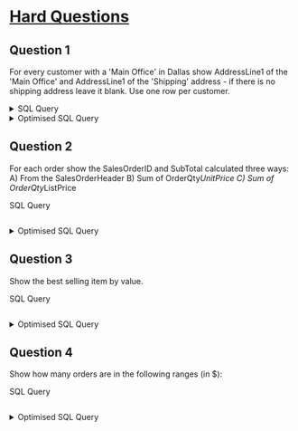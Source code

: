 # [Hard Questions](https://sqlzoo.net/wiki/AdventureWorks_hard_questions)
## Question 1
For every customer with a 'Main Office' in Dallas show AddressLine1 of the 'Main Office' and AddressLine1 of the 'Shipping' address - if there is no shipping address leave it blank. Use one row per customer.
<details>
  <summary>SQL Query</summary>

```
WITH OfficeAddress AS(
SELECT
Customer.CustomerID as 'CustomerID',
Address.AddressID as 'AddressID',
Address.AddressLine1 as 'OfficeAddress',
CustomerAddress.AddressType as 'AddressType',
Address.City
FROM Address
JOIN CustomerAddress
ON (Address.AddressID = CustomerAddress.AddressID)
JOIN Customer
ON (CustomerAddress.CustomerID = Customer.CustomerID)
WHERE Address.City = 'Dallas' 
AND CustomerAddress.AddressType = 'Main Office'
), 
ShippingAddress AS (
SELECT
Customer.CustomerID as 'CustomerID',
Address.AddressID as 'AddressID',
Address.AddressLine1 as 'ShippingAddress',
CustomerAddress.AddressType as 'AddressType',
Address.City
FROM Address
JOIN CustomerAddress
ON (Address.AddressID = CustomerAddress.AddressID)
JOIN Customer
ON (CustomerAddress.CustomerID = Customer.CustomerID)
WHERE Address.City = 'Dallas' 
AND CustomerAddress.AddressType = 'Shipping'
)
SELECT cadds.CustomerID, c.FirstName, c.CompanyName,
oadds.City as 'Office City',
oadds.AddressType as 'Address Type',
oadds.OfficeAddress as 'Office Address',
COALESCE(sadds.City, ' ') as 'Shipping City',
COALESCE(sadds.AddressType, ' ') as 'Address Type',
COALESCE(sadds.ShippingAddress, ' ') as 'Shipping Address'
FROM Customer as c
JOIN CustomerAddress as cadds
ON (c.CustomerID = cadds.CustomerID)
JOIN OfficeAddress as oadds
ON (cadds.AddressID = oadds.AddressID)
LEFT JOIN ShippingAddress as sadds
ON (oadds.CustomerID = sadds.CustomerID)
ORDER BY sadds.City DESC
```  
</details>

<details>
  <summary>Optimised SQL Query</summary>

```
SELECT
    c.CustomerID,
    c.FirstName,
    c.CompanyName,
    MAX(CASE WHEN ca.AddressType = 'Main Office' THEN a.City END) AS 'Office City',
    MAX(CASE WHEN ca.AddressType = 'Main Office' THEN a.AddressLine1 END) AS 'Office Address',
    MAX(CASE WHEN ca.AddressType = 'Shipping' THEN a.City END) AS 'Shipping City',
    MAX(CASE WHEN ca.AddressType = 'Shipping' THEN a.AddressLine1 END) AS 'Shipping Address'
FROM
    Customer AS c
JOIN
    CustomerAddress AS ca ON c.CustomerID = ca.CustomerID
JOIN
    Address AS a ON ca.AddressID = a.AddressID
WHERE a.City = 'Dallas' AND (ca.AddressType = 'Main Office' OR ca.AddressType = 'Shipping')
GROUP BY
    c.CustomerID, c.FirstName, c.CompanyName
ORDER BY
    MAX(CASE WHEN ca.AddressType = 'Shipping' THEN a.City END) DESC;
```  
</details>


## Question 2
For each order show the SalesOrderID and SubTotal calculated three ways:
A) From the SalesOrderHeader
B) Sum of OrderQty*UnitPrice
C) Sum of OrderQty*ListPrice 

  <summary>SQL Query</summary>

```

```  
</details>

<details>
  <summary>Optimised SQL Query</summary>

```

```  
</details>

## Question 3
Show the best selling item by value. 

  <summary>SQL Query</summary>

```

```  
</details>

<details>
  <summary>Optimised SQL Query</summary>

```

```  
</details>

## Question 4
Show how many orders are in the following ranges (in $): 

  <summary>SQL Query</summary>

```

```  
</details>

<details>
  <summary>Optimised SQL Query</summary>

```

```  
</details>

